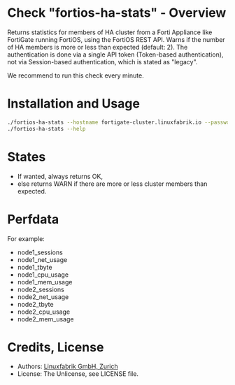# Check "fortios-ha-stats" - Overview

Returns statistics for members of HA cluster from a Forti Appliance like FortiGate running FortiOS, using the FortiOS REST API. Warns if the number of HA members is more or less than expected (default: 2). The authentication is done via a single API token (Token-based authentication), not via Session-based authentication, which is stated as "legacy".

We recommend to run this check every minute.


# Installation and Usage

```bash
./fortios-ha-stats --hostname fortigate-cluster.linuxfabrik.io --password sSEaTjuNbPYW5yepUD2JtDhyykY59D --count 2
./fortios-ha-stats --help
```


# States

* If wanted, always returns OK,
* else returns WARN if there are more or less cluster members than expected.


# Perfdata

For example:

* node1_sessions
* node1_net_usage
* node1_tbyte
* node1_cpu_usage
* node1_mem_usage
* node2_sessions
* node2_net_usage
* node2_tbyte
* node2_cpu_usage
* node2_mem_usage



# Credits, License

* Authors: [Linuxfabrik GmbH, Zurich](https://www.linuxfabrik.ch)
* License: The Unlicense, see LICENSE file.
